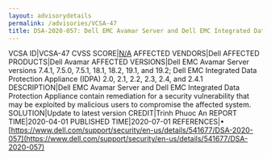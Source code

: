 ```yaml
---
layout: advisorydetails
permalink: /advisories/VCSA-47
title: DSA-2020-057: Dell EMC Avamar Server and Dell EMC Integrated Data Protection Appliance Deserialization of Untrusted Data Vulnerability
---
```

VCSA ID|VCSA-47
CVSS SCORE|[N/A](https://nvd.nist.gov/vuln-metrics/cvss/v3-calculator?calculator&version=3.0&vector=(N/A))
AFFECTED VENDORS|Dell
AFFECTED PRODUCTS|Dell Avamar
AFFECTED VERSIONS|Dell EMC Avamar Server versions 7.4.1, 7.5.0, 7.5.1, 18.1, 18.2, 19.1, and 19.2; Dell EMC Integrated Data Protection Appliance (IDPA) 2.0, 2.1, 2.2, 2.3, 2.4, and 2.4.1
DESCRIPTION|Dell EMC Avamar Server and Dell EMC Integrated Data Protection Appliance contain remediation for a security vulnerability that may be exploited by malicious users to compromise the affected system.
SOLUTION|Update to latest version
CREDIT|Trinh Phuoc An
REPORT TIME|2020-04-01
PUBLISHED TIME|2020-07-01
REFERENCES|&#8226; [https://www.dell.com/support/security/en-us/details/541677/DSA-2020-057](https://www.dell.com/support/security/en-us/details/541677/DSA-2020-057)
